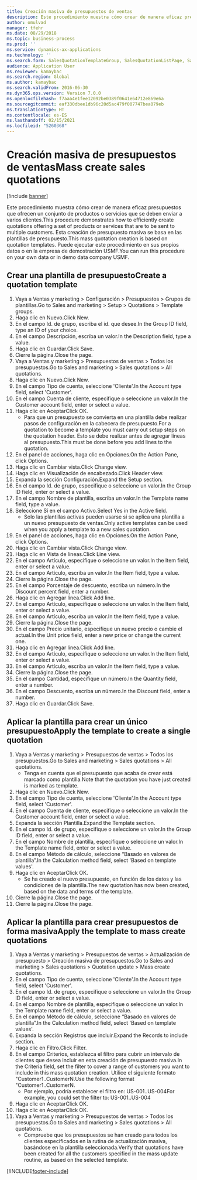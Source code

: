 ```yaml
---
title: Creación masiva de presupuestos de ventas
description: Este procedimiento muestra cómo crear de manera eficaz presupuestos que ofrecen un conjunto de productos o servicios que se deben enviar a varios clientes.
author: omulvad
manager: tfehr
ms.date: 08/29/2018
ms.topic: business-process
ms.prod: ''
ms.service: dynamics-ax-applications
ms.technology: ''
ms.search.form: SalesQuotationTemplateGroup, SalesQuotationListPage, SalesCreateQuotation, SalesQuotationTable, SysQueryForm, SalesQuickQuote
audience: Application User
ms.reviewer: kamaybac
ms.search.region: Global
ms.author: kamaybac
ms.search.validFrom: 2016-06-30
ms.dyn365.ops.version: Version 7.0.0
ms.openlocfilehash: f7aaa4e1fee12092be0389f0641e64712e869e6a
ms.sourcegitcommit: eaf330dbee1db96c20d5ac479f007747bea079eb
ms.translationtype: HT
ms.contentlocale: es-ES
ms.lasthandoff: 02/15/2021
ms.locfileid: "5260368"
---
```

# <a name="mass-create-sales-quotations"></a><span data-ttu-id="482c8-103">Creación masiva de presupuestos de ventas</span><span class="sxs-lookup"><span data-stu-id="482c8-103">Mass create sales quotations</span></span>

[!include [banner](../../includes/banner.md)]

<span data-ttu-id="482c8-104">Este procedimiento muestra cómo crear de manera eficaz presupuestos que ofrecen un conjunto de productos o servicios que se deben enviar a varios clientes.</span><span class="sxs-lookup"><span data-stu-id="482c8-104">This procedure demonstrates how to efficiently create quotations offering a set of products or services that are to be sent to multiple customers.</span></span> <span data-ttu-id="482c8-105">Esta creación de presupuesto masiva se basa en las plantillas de presupuesto.</span><span class="sxs-lookup"><span data-stu-id="482c8-105">This mass quotation creation is based on quotation templates.</span></span> <span data-ttu-id="482c8-106">Puede ejecutar este procedimiento en sus propios datos o en la empresa de demostración USMF.</span><span class="sxs-lookup"><span data-stu-id="482c8-106">You can run this procedure on your own data or in demo data company USMF.</span></span>


## <a name="create-a-quotation-template"></a><span data-ttu-id="482c8-107">Crear una plantilla de presupuesto</span><span class="sxs-lookup"><span data-stu-id="482c8-107">Create a quotation template</span></span>
1. <span data-ttu-id="482c8-108">Vaya a Ventas y marketing > Configuración > Presupuestos > Grupos de plantillas.</span><span class="sxs-lookup"><span data-stu-id="482c8-108">Go to Sales and marketing > Setup > Quotations > Template groups.</span></span>
2. <span data-ttu-id="482c8-109">Haga clic en Nuevo.</span><span class="sxs-lookup"><span data-stu-id="482c8-109">Click New.</span></span>
3. <span data-ttu-id="482c8-110">En el campo Id. de grupo, escriba el id. que desee.</span><span class="sxs-lookup"><span data-stu-id="482c8-110">In the Group ID field, type an ID of your choice.</span></span>
4. <span data-ttu-id="482c8-111">En el campo Descripción, escriba un valor.</span><span class="sxs-lookup"><span data-stu-id="482c8-111">In the Description field, type a value.</span></span>
5. <span data-ttu-id="482c8-112">Haga clic en Guardar.</span><span class="sxs-lookup"><span data-stu-id="482c8-112">Click Save.</span></span>
6. <span data-ttu-id="482c8-113">Cierre la página.</span><span class="sxs-lookup"><span data-stu-id="482c8-113">Close the page.</span></span>
7. <span data-ttu-id="482c8-114">Vaya a Ventas y marketing > Presupuestos de ventas > Todos los presupuestos.</span><span class="sxs-lookup"><span data-stu-id="482c8-114">Go to Sales and marketing > Sales quotations > All quotations.</span></span>
8. <span data-ttu-id="482c8-115">Haga clic en Nuevo.</span><span class="sxs-lookup"><span data-stu-id="482c8-115">Click New.</span></span>
9. <span data-ttu-id="482c8-116">En el campo Tipo de cuenta, seleccione 'Cliente'.</span><span class="sxs-lookup"><span data-stu-id="482c8-116">In the Account type field, select 'Customer'.</span></span>
10. <span data-ttu-id="482c8-117">En el campo Cuenta de cliente, especifique o seleccione un valor.</span><span class="sxs-lookup"><span data-stu-id="482c8-117">In the Customer account field, enter or select a value.</span></span>
11. <span data-ttu-id="482c8-118">Haga clic en Aceptar</span><span class="sxs-lookup"><span data-stu-id="482c8-118">Click OK.</span></span>
    * <span data-ttu-id="482c8-119">Para que un presupuesto se convierta en una plantilla debe realizar pasos de configuración en la cabecera de presupuesto.</span><span class="sxs-lookup"><span data-stu-id="482c8-119">For a quotation to become a template you must carry out  setup steps on the quotation header.</span></span> <span data-ttu-id="482c8-120">Esto se debe realizar antes de agregar líneas al presupuesto.</span><span class="sxs-lookup"><span data-stu-id="482c8-120">This must be done before you add lines to the quotation.</span></span>   
12. <span data-ttu-id="482c8-121">En el panel de acciones, haga clic en Opciones.</span><span class="sxs-lookup"><span data-stu-id="482c8-121">On the Action Pane, click Options.</span></span>
13. <span data-ttu-id="482c8-122">Haga clic en Cambiar vista.</span><span class="sxs-lookup"><span data-stu-id="482c8-122">Click Change view.</span></span>
14. <span data-ttu-id="482c8-123">Haga clic en Visualización de encabezado.</span><span class="sxs-lookup"><span data-stu-id="482c8-123">Click Header view.</span></span>
15. <span data-ttu-id="482c8-124">Expanda la sección Configuración.</span><span class="sxs-lookup"><span data-stu-id="482c8-124">Expand the Setup section.</span></span>
16. <span data-ttu-id="482c8-125">En el campo Id. de grupo, especifique o seleccione un valor.</span><span class="sxs-lookup"><span data-stu-id="482c8-125">In the Group ID field, enter or select a value.</span></span>
17. <span data-ttu-id="482c8-126">En el campo Nombre de plantilla, escriba un valor.</span><span class="sxs-lookup"><span data-stu-id="482c8-126">In the Template name field, type a value.</span></span>
18. <span data-ttu-id="482c8-127">Seleccione Sí en el campo Activo.</span><span class="sxs-lookup"><span data-stu-id="482c8-127">Select Yes in the Active field.</span></span>
    * <span data-ttu-id="482c8-128">Solo las plantillas activas pueden usarse si se aplica una plantilla a un nuevo presupuesto de ventas.</span><span class="sxs-lookup"><span data-stu-id="482c8-128">Only active templates can be used when you apply a template to a new sales quotation.</span></span>  
19. <span data-ttu-id="482c8-129">En el panel de acciones, haga clic en Opciones.</span><span class="sxs-lookup"><span data-stu-id="482c8-129">On the Action Pane, click Options.</span></span>
20. <span data-ttu-id="482c8-130">Haga clic en Cambiar vista.</span><span class="sxs-lookup"><span data-stu-id="482c8-130">Click Change view.</span></span>
21. <span data-ttu-id="482c8-131">Haga clic en Vista de líneas.</span><span class="sxs-lookup"><span data-stu-id="482c8-131">Click Line view.</span></span>
22. <span data-ttu-id="482c8-132">En el campo Artículo, especifique o seleccione un valor.</span><span class="sxs-lookup"><span data-stu-id="482c8-132">In the Item field, enter or select a value.</span></span>
23. <span data-ttu-id="482c8-133">En el campo Artículo, escriba un valor.</span><span class="sxs-lookup"><span data-stu-id="482c8-133">In the Item field, type a value.</span></span>
24. <span data-ttu-id="482c8-134">Cierre la página.</span><span class="sxs-lookup"><span data-stu-id="482c8-134">Close the page.</span></span>
25. <span data-ttu-id="482c8-135">En el campo Porcentaje de descuento, escriba un número.</span><span class="sxs-lookup"><span data-stu-id="482c8-135">In the Discount percent field, enter a number.</span></span>
26. <span data-ttu-id="482c8-136">Haga clic en Agregar línea.</span><span class="sxs-lookup"><span data-stu-id="482c8-136">Click Add line.</span></span>
27. <span data-ttu-id="482c8-137">En el campo Artículo, especifique o seleccione un valor.</span><span class="sxs-lookup"><span data-stu-id="482c8-137">In the Item field, enter or select a value.</span></span>
28. <span data-ttu-id="482c8-138">En el campo Artículo, escriba un valor.</span><span class="sxs-lookup"><span data-stu-id="482c8-138">In the Item field, type a value.</span></span>
29. <span data-ttu-id="482c8-139">Cierre la página.</span><span class="sxs-lookup"><span data-stu-id="482c8-139">Close the page.</span></span>
30. <span data-ttu-id="482c8-140">En el campo Precio unitario, especifique un nuevo precio o cambie el actual.</span><span class="sxs-lookup"><span data-stu-id="482c8-140">In the Unit price field, enter a new price or change the current one.</span></span>
31. <span data-ttu-id="482c8-141">Haga clic en Agregar línea.</span><span class="sxs-lookup"><span data-stu-id="482c8-141">Click Add line.</span></span>
32. <span data-ttu-id="482c8-142">En el campo Artículo, especifique o seleccione un valor.</span><span class="sxs-lookup"><span data-stu-id="482c8-142">In the Item field, enter or select a value.</span></span>
33. <span data-ttu-id="482c8-143">En el campo Artículo, escriba un valor.</span><span class="sxs-lookup"><span data-stu-id="482c8-143">In the Item field, type a value.</span></span>
34. <span data-ttu-id="482c8-144">Cierre la página.</span><span class="sxs-lookup"><span data-stu-id="482c8-144">Close the page.</span></span>
35. <span data-ttu-id="482c8-145">En el campo Cantidad, especifique un número.</span><span class="sxs-lookup"><span data-stu-id="482c8-145">In the Quantity field, enter a number.</span></span>
36. <span data-ttu-id="482c8-146">En el campo Descuento, escriba un número.</span><span class="sxs-lookup"><span data-stu-id="482c8-146">In the Discount field, enter a number.</span></span>
37. <span data-ttu-id="482c8-147">Haga clic en Guardar.</span><span class="sxs-lookup"><span data-stu-id="482c8-147">Click Save.</span></span>

## <a name="apply-the-template-to-create-a-single-quotation"></a><span data-ttu-id="482c8-148">Aplicar la plantilla para crear un único presupuesto</span><span class="sxs-lookup"><span data-stu-id="482c8-148">Apply the template to create a single quotation</span></span>
1. <span data-ttu-id="482c8-149">Vaya a Ventas y marketing > Presupuestos de ventas > Todos los presupuestos.</span><span class="sxs-lookup"><span data-stu-id="482c8-149">Go to Sales and marketing > Sales quotations > All quotations.</span></span>
    * <span data-ttu-id="482c8-150">Tenga en cuenta que el presupuesto que acaba de crear está marcado como plantilla.</span><span class="sxs-lookup"><span data-stu-id="482c8-150">Note that the quotation you have just created is marked as template.</span></span>  
2. <span data-ttu-id="482c8-151">Haga clic en Nuevo.</span><span class="sxs-lookup"><span data-stu-id="482c8-151">Click New.</span></span>
3. <span data-ttu-id="482c8-152">En el campo Tipo de cuenta, seleccione 'Cliente'.</span><span class="sxs-lookup"><span data-stu-id="482c8-152">In the Account type field, select 'Customer'.</span></span>
4. <span data-ttu-id="482c8-153">En el campo Cuenta de cliente, especifique o seleccione un valor.</span><span class="sxs-lookup"><span data-stu-id="482c8-153">In the Customer account field, enter or select a value.</span></span>
5. <span data-ttu-id="482c8-154">Expanda la sección Plantilla.</span><span class="sxs-lookup"><span data-stu-id="482c8-154">Expand the Template section.</span></span>
6. <span data-ttu-id="482c8-155">En el campo Id. de grupo, especifique o seleccione un valor.</span><span class="sxs-lookup"><span data-stu-id="482c8-155">In the Group ID field, enter or select a value.</span></span>
7. <span data-ttu-id="482c8-156">En el campo Nombre de plantilla, especifique o seleccione un valor.</span><span class="sxs-lookup"><span data-stu-id="482c8-156">In the Template name field, enter or select a value.</span></span>
8. <span data-ttu-id="482c8-157">En el campo Método de cálculo, seleccione “Basado en valores de plantilla”.</span><span class="sxs-lookup"><span data-stu-id="482c8-157">In the Calculation method field, select 'Based on template values'.</span></span>
9. <span data-ttu-id="482c8-158">Haga clic en Aceptar</span><span class="sxs-lookup"><span data-stu-id="482c8-158">Click OK.</span></span>
    * <span data-ttu-id="482c8-159">Se ha creado el nuevo presupuesto, en función de los datos y las condiciones de la plantilla.</span><span class="sxs-lookup"><span data-stu-id="482c8-159">The new quotation has now been created, based on the data and terms of the template.</span></span>  
10. <span data-ttu-id="482c8-160">Cierre la página.</span><span class="sxs-lookup"><span data-stu-id="482c8-160">Close the page.</span></span>
11. <span data-ttu-id="482c8-161">Cierre la página.</span><span class="sxs-lookup"><span data-stu-id="482c8-161">Close the page.</span></span>

## <a name="apply-the-template-to-mass-create-quotations"></a><span data-ttu-id="482c8-162">Aplicar la plantilla para crear presupuestos de forma masiva</span><span class="sxs-lookup"><span data-stu-id="482c8-162">Apply the template to mass create quotations</span></span>
1. <span data-ttu-id="482c8-163">Vaya a Ventas y marketing > Presupuestos de ventas > Actualización de presupuesto > Creación masiva de presupuestos.</span><span class="sxs-lookup"><span data-stu-id="482c8-163">Go to Sales and marketing > Sales quotations > Quotation update > Mass create quotations.</span></span>
2. <span data-ttu-id="482c8-164">En el campo Tipo de cuenta, seleccione 'Cliente'.</span><span class="sxs-lookup"><span data-stu-id="482c8-164">In the Account type field, select 'Customer'.</span></span>
3. <span data-ttu-id="482c8-165">En el campo Id. de grupo, especifique o seleccione un valor.</span><span class="sxs-lookup"><span data-stu-id="482c8-165">In the Group ID field, enter or select a value.</span></span>
4. <span data-ttu-id="482c8-166">En el campo Nombre de plantilla, especifique o seleccione un valor.</span><span class="sxs-lookup"><span data-stu-id="482c8-166">In the Template name field, enter or select a value.</span></span>
5. <span data-ttu-id="482c8-167">En el campo Método de cálculo, seleccione “Basado en valores de plantilla”.</span><span class="sxs-lookup"><span data-stu-id="482c8-167">In the Calculation method field, select 'Based on template values'.</span></span>
6. <span data-ttu-id="482c8-168">Expanda la sección Registros que incluir.</span><span class="sxs-lookup"><span data-stu-id="482c8-168">Expand the Records to include section.</span></span>
7. <span data-ttu-id="482c8-169">Haga clic en Filtro.</span><span class="sxs-lookup"><span data-stu-id="482c8-169">Click Filter.</span></span>
8. <span data-ttu-id="482c8-170">En el campo Criterios, establezca el filtro para cubrir un intervalo de clientes que desea incluir en esta creación de presupuesto masiva.</span><span class="sxs-lookup"><span data-stu-id="482c8-170">In the Criteria field, set the filter to cover a range of customers you want to include in this mass quotation creation.</span></span> <span data-ttu-id="482c8-171">Utilice el siguiente formato "Customer1..CustomerN.</span><span class="sxs-lookup"><span data-stu-id="482c8-171">Use the following format "Customer1..CustomerN.</span></span>
    * <span data-ttu-id="482c8-172">Por ejemplo, podría establecer el filtro en: US-001..US-004</span><span class="sxs-lookup"><span data-stu-id="482c8-172">For example, you could set the filter to: US-001..US-004</span></span>  
9. <span data-ttu-id="482c8-173">Haga clic en Aceptar</span><span class="sxs-lookup"><span data-stu-id="482c8-173">Click OK.</span></span>
10. <span data-ttu-id="482c8-174">Haga clic en Aceptar</span><span class="sxs-lookup"><span data-stu-id="482c8-174">Click OK.</span></span>
11. <span data-ttu-id="482c8-175">Vaya a Ventas y marketing > Presupuestos de ventas > Todos los presupuestos.</span><span class="sxs-lookup"><span data-stu-id="482c8-175">Go to Sales and marketing > Sales quotations > All quotations.</span></span>
    * <span data-ttu-id="482c8-176">Compruebe que los presupuestos se han creado para todos los clientes especificados en la rutina de actualización masiva, basándose en la plantilla seleccionada.</span><span class="sxs-lookup"><span data-stu-id="482c8-176">Verify that quotations have been created for all the customers specified in the mass update routine, as based on the selected template.</span></span>  



[!INCLUDE[footer-include](../../../includes/footer-banner.md)]